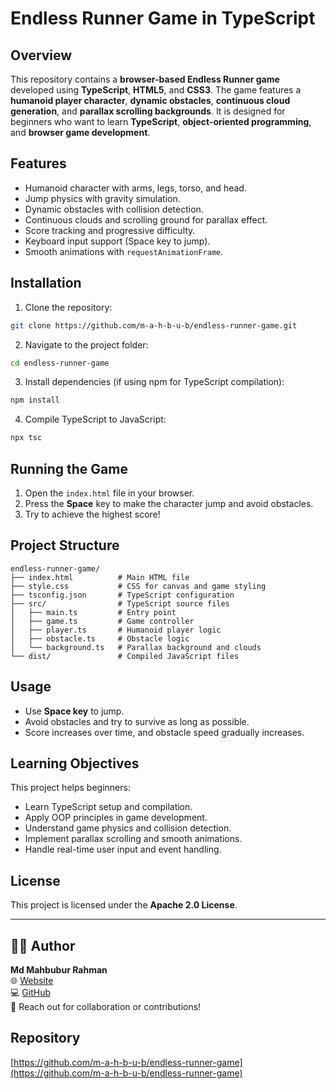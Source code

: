 # Endless Runner Game in TypeScript

## Overview

This repository contains a **browser-based Endless Runner game** developed using **TypeScript**, **HTML5**, and **CSS3**. The game features a **humanoid player character**, **dynamic obstacles**, **continuous cloud generation**, and **parallax scrolling backgrounds**. It is designed for beginners who want to learn **TypeScript**, **object-oriented programming**, and **browser game development**.

## Features

* Humanoid character with arms, legs, torso, and head.
* Jump physics with gravity simulation.
* Dynamic obstacles with collision detection.
* Continuous clouds and scrolling ground for parallax effect.
* Score tracking and progressive difficulty.
* Keyboard input support (Space key to jump).
* Smooth animations with `requestAnimationFrame`.

## Installation

1. Clone the repository:

```bash
git clone https://github.com/m-a-h-b-u-b/endless-runner-game.git
```

2. Navigate to the project folder:

```bash
cd endless-runner-game
```

3. Install dependencies (if using npm for TypeScript compilation):

```bash
npm install
```

4. Compile TypeScript to JavaScript:

```bash
npx tsc
```

## Running the Game

1. Open the `index.html` file in your browser.
2. Press the **Space** key to make the character jump and avoid obstacles.
3. Try to achieve the highest score!

## Project Structure

```
endless-runner-game/
├── index.html          # Main HTML file
├── style.css           # CSS for canvas and game styling
├── tsconfig.json       # TypeScript configuration
├── src/                # TypeScript source files
│   ├── main.ts         # Entry point
│   ├── game.ts         # Game controller
│   ├── player.ts       # Humanoid player logic
│   ├── obstacle.ts     # Obstacle logic
│   └── background.ts   # Parallax background and clouds
└── dist/               # Compiled JavaScript files
```

## Usage

* Use **Space key** to jump.
* Avoid obstacles and try to survive as long as possible.
* Score increases over time, and obstacle speed gradually increases.

## Learning Objectives

This project helps beginners:

* Learn TypeScript setup and compilation.
* Apply OOP principles in game development.
* Understand game physics and collision detection.
* Implement parallax scrolling and smooth animations.
* Handle real-time user input and event handling.

## License

This project is licensed under the **Apache 2.0 License**.

---

## 👨‍💻 Author

**Md Mahbubur Rahman**  
🌐 [Website](https://m-a-h-b-u-b.github.io)  
💻 [GitHub](https://github.com/m-a-h-b-u-b)  
📧 Reach out for collaboration or contributions!

## Repository

[https://github.com/m-a-h-b-u-b/endless-runner-game](https://github.com/m-a-h-b-u-b/endless-runner-game)
